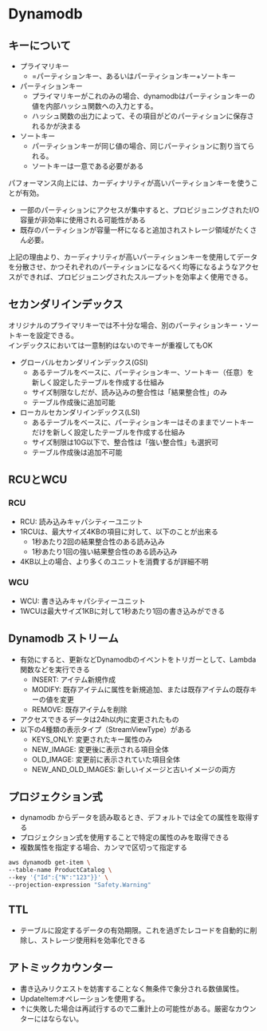 # Dynamodb

## キーについて

* プライマリキー
  * =パーティションキー、あるいはパーティションキー+ソートキー
* パーティションキー
  * プライマリキーがこれのみの場合、dynamodbはパーティションキーの値を内部ハッシュ関数への入力とする。
  * ハッシュ関数の出力によって、その項目がどのパーティションに保存されるかが決まる
* ソートキー
  * パーティションキーが同じ値の場合、同じパーティションに割り当てられる。
  * ソートキーは一意である必要がある

パフォーマンス向上には、カーディナリティが高いパーティションキーを使うことが有効。  

* 一部のパーティションにアクセスが集中すると、プロビジョニングされたI/O容量が非効率に使用される可能性がある
* 既存のパーティションが容量一杯になると追加されストレージ領域がたくさん必要。

上記の理由より、カーディナリティが高いパーティションキーを使用してデータを分散させ、かつそれぞれのパーティションになるべく均等になるようなアクセスができれば、プロビジョニングされたスループットを効率よく使用できる。

## セカンダリインデックス

オリジナルのプライマリキーでは不十分な場合、別のパーティションキー・ソートキーを設定できる。  
インデックスにおいては一意制約はないのでキーが重複してもOK

* グローバルセカンダリインデックス(GSI)
  * あるテーブルをベースに、パーティションキー、ソートキー（任意）を新しく設定したテーブルを作成する仕組み
  * サイズ制限なしだが、読み込みの整合性は「結果整合性」のみ
  * テーブル作成後に追加可能
* ローカルセカンダリインデックス(LSI)
  * あるテーブルをベースに、パーティションキーはそのままでソートキーだけを新しく設定したテーブルを作成する仕組み
  * サイズ制限は10G以下で、整合性は「強い整合性」も選択可
  * テーブル作成後は追加不可能

## RCUとWCU

### RCU

* RCU: 読み込みキャパシティーユニット
* 1RCUは、最大サイズ4KBの項目に対して、以下のことが出来る
  * 1秒あたり2回の結果整合性のある読み込み
  * 1秒あたり1回の強い結果整合性のある読み込み
* 4KB以上の場合、より多くのユニットを消費するが詳細不明

### WCU

* WCU: 書き込みキャパシティーユニット
* 1WCUは最大サイズ1KBに対して1秒あたり1回の書き込みができる

## Dynamodb ストリーム

* 有効にすると、更新などDynamodbのイベントをトリガーとして、Lambda関数などを実行できる
  * INSERT: アイテム新規作成
  * MODIFY: 既存アイテムに属性を新規追加、または既存アイテムの既存キーの値を変更
  * REMOVE: 既存アイテムを削除
* アクセスできるデータは24h以内に変更されたもの
* 以下の4種類の表示タイプ（StreamViewType）がある
  * KEYS_ONLY: 変更されたキー属性のみ
  * NEW_IMAGE: 変更後に表示される項目全体
  * OLD_IMAGE: 変更前に表示されていた項目全体
  * NEW_AND_OLD_IMAGES: 新しいイメージと古いイメージの両方

## プロジェクション式

* dynamodb からデータを読み取るとき、デフォルトでは全ての属性を取得する
* プロジェクション式を使用することで特定の属性のみを取得できる
* 複数属性を指定する場合、カンマで区切って指定する

```bash
aws dynamodb get-item \
--table-name ProductCatalog \
--key '{"Id":{"N":"123"}}' \
--projection-expression "Safety.Warning"
```

## TTL

* テーブルに設定するデータの有効期限。これを過ぎたレコードを自動的に削除し、ストレージ使用料を効率化できる

## アトミックカウンター

* 書き込みリクエストを妨害することなく無条件で象分される数値属性。
* UpdateItemオペレーションを使用する。
* ↑に失敗した場合は再試行するので二重計上の可能性がある。厳密なカウンターにはならない。
